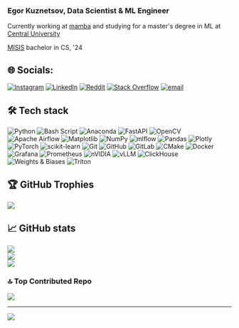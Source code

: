 ### Egor Kuznetsov, Data Scientist & ML Engineer

Currently working at [mamba](https://wamba.com/en) and studying for a master's degree in ML at [Central University](https://centraluniversity.ru/)

[MISIS](https://misis.ru/) bachelor in CS, '24

## 🌐 Socials:
[![Instagram](https://img.shields.io/badge/Instagram-%23E4405F.svg?logo=Instagram&logoColor=white)](https://instagram.com/ek2kk) [![LinkedIn](https://img.shields.io/badge/LinkedIn-%230077B5.svg?logo=linkedin&logoColor=white)](https://linkedin.com/in/ek2kk) [![Reddit](https://img.shields.io/badge/Reddit-%23FF4500.svg?logo=Reddit&logoColor=white)](https://reddit.com/user/ek2kkk) [![Stack Overflow](https://img.shields.io/badge/-Stackoverflow-FE7A16?logo=stack-overflow&logoColor=white)](https://stackoverflow.com/users/25849593) [![email](https://img.shields.io/badge/Email-D14836?logo=gmail&logoColor=white)](mailto:ek@2kkk.ru) 

## 🛠️ Tech stack
![Python](https://img.shields.io/badge/python-3670A0?style=for-the-badge&logo=python&logoColor=ffdd54) ![Bash Script](https://img.shields.io/badge/bash_script-%23121011.svg?style=for-the-badge&logo=gnu-bash&logoColor=white) ![Anaconda](https://img.shields.io/badge/Anaconda-%2344A833.svg?style=for-the-badge&logo=anaconda&logoColor=white) ![FastAPI](https://img.shields.io/badge/FastAPI-005571?style=for-the-badge&logo=fastapi) ![OpenCV](https://img.shields.io/badge/opencv-%23white.svg?style=for-the-badge&logo=opencv&logoColor=white) ![Apache Airflow](https://img.shields.io/badge/Apache%20Airflow-017CEE?style=for-the-badge&logo=Apache%20Airflow&logoColor=white) ![Matplotlib](https://img.shields.io/badge/Matplotlib-%23ffffff.svg?style=for-the-badge&logo=Matplotlib&logoColor=black) ![NumPy](https://img.shields.io/badge/numpy-%23013243.svg?style=for-the-badge&logo=numpy&logoColor=white) ![mlflow](https://img.shields.io/badge/mlflow-%23d9ead3.svg?style=for-the-badge&logo=numpy&logoColor=blue) ![Pandas](https://img.shields.io/badge/pandas-%23150458.svg?style=for-the-badge&logo=pandas&logoColor=white) ![Plotly](https://img.shields.io/badge/Plotly-%233F4F75.svg?style=for-the-badge&logo=plotly&logoColor=white) ![PyTorch](https://img.shields.io/badge/PyTorch-%23EE4C2C.svg?style=for-the-badge&logo=PyTorch&logoColor=white) ![scikit-learn](https://img.shields.io/badge/scikit--learn-%23F7931E.svg?style=for-the-badge&logo=scikit-learn&logoColor=white) ![Git](https://img.shields.io/badge/git-%23F05033.svg?style=for-the-badge&logo=git&logoColor=white) ![GitHub](https://img.shields.io/badge/github-%23121011.svg?style=for-the-badge&logo=github&logoColor=white) ![GitLab](https://img.shields.io/badge/gitlab-%23181717.svg?style=for-the-badge&logo=gitlab&logoColor=white) ![CMake](https://img.shields.io/badge/CMake-%23008FBA.svg?style=for-the-badge&logo=cmake&logoColor=white) ![Docker](https://img.shields.io/badge/docker-%230db7ed.svg?style=for-the-badge&logo=docker&logoColor=white) ![Grafana](https://img.shields.io/badge/grafana-%23F46800.svg?style=for-the-badge&logo=grafana&logoColor=white) ![Prometheus](https://img.shields.io/badge/Prometheus-E6522C?style=for-the-badge&logo=Prometheus&logoColor=white) ![nVIDIA](https://img.shields.io/badge/nVIDIA-%2376B900.svg?style=for-the-badge&logo=nVIDIA&logoColor=white) ![vLLM](https://img.shields.io/badge/-vLLM-FF6B6B?style=flat-square&logo=github&logoColor=white) ![ClickHouse](https://img.shields.io/badge/-ClickHouse-FFCC01?style=flat-square&logo=clickhouse&logoColor=black) ![Weights & Biases](https://img.shields.io/badge/-Weights%20%26%20Biases-FFBE00?style=flat-square&logo=weightsandbiases&logoColor=black) ![Triton](https://img.shields.io/badge/-NVIDIA%20Triton-76B900?style=flat-square&logo=nvidia&logoColor=white)

## 🏆 GitHub Trophies
![](https://github-profile-trophy.vercel.app/?username=ek2kk&theme=onedark&no-frame=true&no-bg=false&margin-w=4)

## 📈 GitHub stats
![](https://github-readme-stats.vercel.app/api?username=ek2kk&theme=onedark&hide_border=true&include_all_commits=false&count_private=false)<br/>
![](https://nirzak-streak-stats.vercel.app/?user=ek2kk&theme=onedark&hide_border=true)<br/>
![](https://github-readme-stats.vercel.app/api/top-langs/?username=ek2kk&theme=onedark&hide_border=true&include_all_commits=false&count_private=false&layout=compact)

### 🔝 Top Contributed Repo
![](https://github-contributor-stats.vercel.app/api?username=ek2kk&limit=5&theme=onedark&combine_all_yearly_contributions=true)

---
[![](https://visitcount.itsvg.in/api?id=ek2kk&icon=0&color=1)](https://visitcount.itsvg.in)
